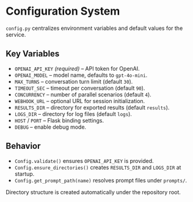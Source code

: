 # Configuration System

`config.py` centralizes environment variables and default values for the service.

## Key Variables
- `OPENAI_API_KEY` *(required)* – API token for OpenAI.
- `OPENAI_MODEL` – model name, defaults to `gpt-4o-mini`.
- `MAX_TURNS` – conversation turn limit (default `30`).
- `TIMEOUT_SEC` – timeout per conversation (default `90`).
- `CONCURRENCY` – number of parallel scenarios (default `4`).
- `WEBHOOK_URL` – optional URL for session initialization.
- `RESULTS_DIR` – directory for exported results (default `results`).
- `LOGS_DIR` – directory for log files (default `logs`).
- `HOST` / `PORT` – Flask binding settings.
- `DEBUG` – enable debug mode.

## Behavior
- `Config.validate()` ensures `OPENAI_API_KEY` is provided.
- `Config.ensure_directories()` creates `RESULTS_DIR` and `LOGS_DIR` at startup.
- `Config.get_prompt_path(name)` resolves prompt files under `prompts/`.

Directory structure is created automatically under the repository root.
